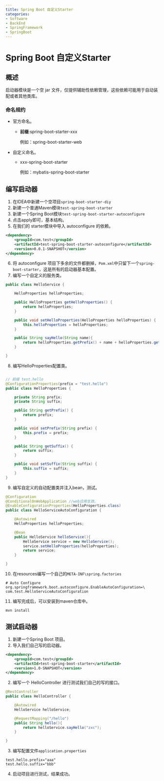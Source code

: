 ```yaml
---
title: Spring Boot 自定义Starter
categories:
- Software
- BackEnd
- SpringFramework
- SpringBoot
---
```

# Spring Boot 自定义Starter

## 概述

启动器模块是一个空 jar 文件，仅提供辅助性依赖管理，这些依赖可能用于自动装配或者其他类库。

### 命名规约

- 官方命名。

    - **前缀**:spring-boot-starter-xxx

        例如：spring-boot-starter-web

- 自定义命名。

    - xxx-spring-boot-starter

        例如：mybatis-spring-boot-starter

## 编写启动器

1. 在IDEA中新建一个空项目`spring-boot-starter-diy`
2. 新建一个普通Maven模块`test-spring-boot-starter`
3. 新建一个Spring Boot模块`test-spring-boot-starter-autoconfigure`
4. 点击apply即可，基本结构。
5. 在我们的 starter模块中导入 autoconfigure 的依赖。

```xml
<dependency>
    <groupId>com.test</groupId>
    <artifactId>test-spring-boot-starter-autoconfigure</artifactId>
    <version>0.0.1-SNAPSHOT</version>
</dependency>
```

6. 将 autoconfigure 项目下多余的文件都删掉，`Pom.xml`中只留下一个`spring-boot-starter`，这是所有的启动器基本配置。
7. 编写一个自定义的服务类。

```java
public class HelloService {

    HelloProperties helloProperties;

    public HelloProperties getHelloProperties() {
        return helloProperties;
    }

    public void setHelloProperties(HelloProperties helloProperties) {
        this.helloProperties = helloProperties;
    }

    public String sayHello(String name){
        return helloProperties.getPrefix() + name + helloProperties.getSuffix();
    }

}
```

8. 编写HelloProperties配置类。

```java

// 前缀 test.hello
@ConfigurationProperties(prefix = "test.hello")
public class HelloProperties {

    private String prefix;
    private String suffix;

    public String getPrefix() {
        return prefix;
    }

    public void setPrefix(String prefix) {
        this.prefix = prefix;
    }

    public String getSuffix() {
        return suffix;
    }

    public void setSuffix(String suffix) {
        this.suffix = suffix;
    }
}
```

9. 编写自定义的自动配置类并注入bean，测试。

```java
@Configuration
@ConditionalOnWebApplication //web应用生效。
@EnableConfigurationProperties(HelloProperties.class)
public class HelloServiceAutoConfiguration {

    @Autowired
    HelloProperties helloProperties;

    @Bean
    public HelloService helloService(){
        HelloService service = new HelloService();
        service.setHelloProperties(helloProperties);
        return service;
    }

}
```

10. 在resources编写一个自己的`META-INF\spring.factories`

```properties
# Auto Configure
org.springframework.boot.autoconfigure.EnableAutoConfiguration=\
com.test.HelloServiceAutoConfiguration
```

11. 编写完成后，可以安装到maven仓库中。

```shell
mvn install
```

## 测试启动器

1. 新建一个Spring Boot 项目。
2. 导入我们自己写的启动器。

```xml
<dependency>
    <groupId>com.test</groupId>
    <artifactId>test-spring-boot-starter</artifactId>
    <version>1.0-SNAPSHOT</version>
</dependency>
```

2. 编写一个 HelloController  进行测试我们自己的写的接口。

```java
@RestController
public class HelloController {

    @Autowired
    HelloService helloService;

    @RequestMapping("/hello")
    public String hello(){
        return helloService.sayHello("zxc");
    }

}
```

3. 编写配置文件`application.properties`

```properties
test.hello.prefix="aaa"
test.hello.suffix="bbb"
```

4. 启动项目进行测试，结果成功。